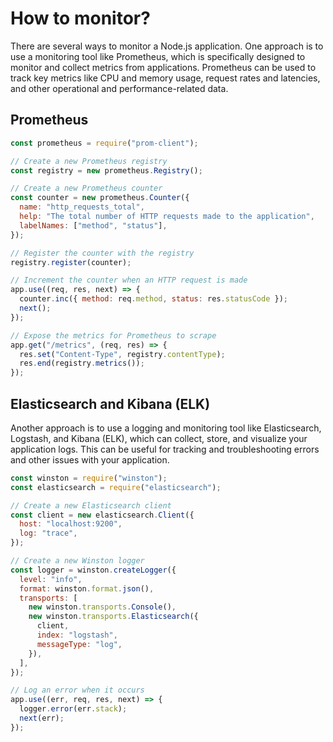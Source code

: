 # How to monitor?

There are several ways to monitor a Node.js application. One approach is to use a monitoring tool like Prometheus, which is specifically designed to monitor and collect metrics from applications. Prometheus can be used to track key metrics like CPU and memory usage, request rates and latencies, and other operational and performance-related data.

## Prometheus

```js
const prometheus = require("prom-client");

// Create a new Prometheus registry
const registry = new prometheus.Registry();

// Create a new Prometheus counter
const counter = new prometheus.Counter({
  name: "http_requests_total",
  help: "The total number of HTTP requests made to the application",
  labelNames: ["method", "status"],
});

// Register the counter with the registry
registry.register(counter);

// Increment the counter when an HTTP request is made
app.use((req, res, next) => {
  counter.inc({ method: req.method, status: res.statusCode });
  next();
});

// Expose the metrics for Prometheus to scrape
app.get("/metrics", (req, res) => {
  res.set("Content-Type", registry.contentType);
  res.end(registry.metrics());
});
```

## Elasticsearch and Kibana (ELK)

Another approach is to use a logging and monitoring tool like Elasticsearch, Logstash, and Kibana (ELK), which can collect, store, and visualize your application logs. This can be useful for tracking and troubleshooting errors and other issues with your application.

```js
const winston = require("winston");
const elasticsearch = require("elasticsearch");

// Create a new Elasticsearch client
const client = new elasticsearch.Client({
  host: "localhost:9200",
  log: "trace",
});

// Create a new Winston logger
const logger = winston.createLogger({
  level: "info",
  format: winston.format.json(),
  transports: [
    new winston.transports.Console(),
    new winston.transports.Elasticsearch({
      client,
      index: "logstash",
      messageType: "log",
    }),
  ],
});

// Log an error when it occurs
app.use((err, req, res, next) => {
  logger.error(err.stack);
  next(err);
});
```
